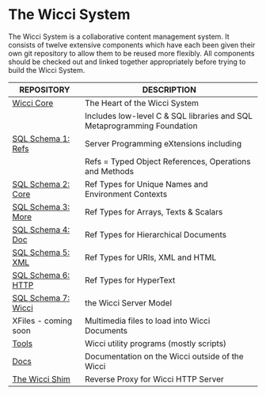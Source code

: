 # The Wicci System

The Wicci System is a collaborative content management system.  It consists of twelve extensive components which have each been given their own git repository to allow them to be reused more flexibly.  All components should be checked out and linked together appropriately before trying to build the Wicci System.

| REPOSITORY | DESCRIPTION
|---------------|----------
| [Wicci Core](https://github.com/GregDavidson/wicci-core-S0_lib) | The Heart of the Wicci System
| | Includes low-level C & SQL libraries and SQL Metaprogramming Foundation
| [SQL Schema 1: Refs](https://github.com/GregDavidson/wicci-core-S1_resf) | Server Programming eXtensions including
| | Refs = Typed Object References, Operations and Methods
| [SQL Schema 2: Core](https://github.com/GregDavidson/wicci-core-S2_core) | Ref Types for Unique Names and Environment Contexts
| [SQL Schema 3: More](https://github.com/GregDavidson/wicci-core-S3_more) | Ref Types for Arrays, Texts & Scalars
| [SQL Schema 4: Doc](https://github.com/GregDavidson/wicci-core-S4_doc) | Ref Types for Hierarchical Documents
| [SQL Schema 5: XML](https://github.com/GregDavidson/wicci-core-S5_xml) | Ref Types for URIs, XML and HTML
| [SQL Schema 6: HTTP](https://github.com/GregDavidson/wicci-core-S6_http) | Ref Types for HyperText
| [SQL Schema 7: Wicci](https://github.com/GregDavidson/wicci-core-S7_wicci) | the Wicci Server Model
| XFiles - coming soon | Multimedia files to load into Wicci Documents
| [Tools](https://github.com/GregDavidson/wicci-tools)	| Wicci utility programs (mostly scripts)
| [Docs](https://github.com/GregDavidson/wicci-doc)	| Documentation on the Wicci outside of the Wicci
| [The Wicci Shim](https://github.com/GregDavidson/wicci-shim) | Reverse Proxy for Wicci HTTP Server
